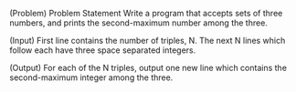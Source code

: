 (Problem)
Problem Statement
Write a program that accepts sets of three numbers, and prints the second-maximum number among the three.

(Input)
First line contains the number of triples, N.
The next N lines which follow each have three space separated integers.

(Output)
For each of the N triples, output one new line which contains the second-maximum integer among the three.
